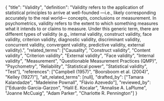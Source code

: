{
    "title": "Validity",
    "definition": "Validity refers to the application of statistical principles to arrive at well-founded —i.e., likely corresponding accurately to the real world— concepts, conclusions or measurement. In psychometrics, validity refers to the extent to which something measures what it intends to or claims to measure. Under this generic term, there are different types of validity (e.g., internal validity, construct validity, face validity, criterion validity, diagnostic validity, discriminant validity, concurrent validity, convergent validity, predictive validity, external validity).",
    "related_terms": ["Causality", "Construct validity", "Content validity", "Criterion validity", "External validity", "Face validity", "Internal validity", "Measurement", "Questionable Measurement Practices (QMP)", "Psychometry", "Reliability", "Statistical power", "Statistical validity", "Test"],
    "references": ["Campbell (1957)", "Boorsboom et al. (2004)", "Kelley (1927)"],
    "alt_related_terms": [null],
    "drafted_by": ["Tamara Kalandadze", "Madeleine Pownall", "Flávio Azevedo"],
    "reviewed_by": ["Eduardo Garcia-Garzon", "Halil E. Kocalar", "Annalise A. LaPlume", "Joanne McCuaig", "Adam Parker", "Charlotte R. Pennington"]
  }
